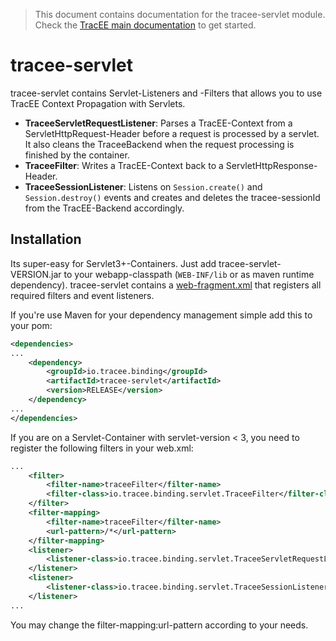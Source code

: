 > This document contains documentation for the tracee-servlet module. Check the [TracEE main documentation](/README.md) to get started.

# tracee-servlet

tracee-servlet contains Servlet-Listeners and -Filters that allows you to use TracEE Context Propagation with Servlets.

 * __TraceeServletRequestListener__: Parses a TracEE-Context from a ServletHttpRequest-Header before a request is processed by a servlet. It also cleans the TraceeBackend when the request processing is finished by the container.
 * __TraceeFilter__: Writes a TracEE-Context back to a ServletHttpResponse-Header.
 * __TraceeSessionListener__: Listens on `Session.create()` and `Session.destroy()` events and creates and deletes the tracee-sessionId from the TracEE-Backend accordingly.

## Installation

Its super-easy for Servlet3+-Containers. Just add tracee-servlet-VERSION.jar to your webapp-classpath (`WEB-INF/lib` or as maven runtime dependency). tracee-servlet contains a [web-fragment.xml](src/main/resources/META-INF/web-fragment.xml) that registers all required filters and event listeners.

If you're use Maven for your dependency management simple add this to your pom:

```xml
<dependencies>
...
    <dependency>
        <groupId>io.tracee.binding</groupId>
        <artifactId>tracee-servlet</artifactId>
        <version>RELEASE</version>
    </dependency>
...
</dependencies>
```

If you are on a Servlet-Container with servlet-version < 3, you need to register the following filters in your web.xml:

```xml
...
    <filter>
        <filter-name>traceeFilter</filter-name>
        <filter-class>io.tracee.binding.servlet.TraceeFilter</filter-class>
    </filter>
    <filter-mapping>
        <filter-name>traceeFilter</filter-name>
        <url-pattern>/*</url-pattern>
    </filter-mapping>
	<listener>
		<listener-class>io.tracee.binding.servlet.TraceeServletRequestListener</listener-class>
	</listener>
	<listener>
		<listener-class>io.tracee.binding.servlet.TraceeSessionListener</listener-class>
	</listener>
...
```
You may change the filter-mapping:url-pattern according to your needs.

